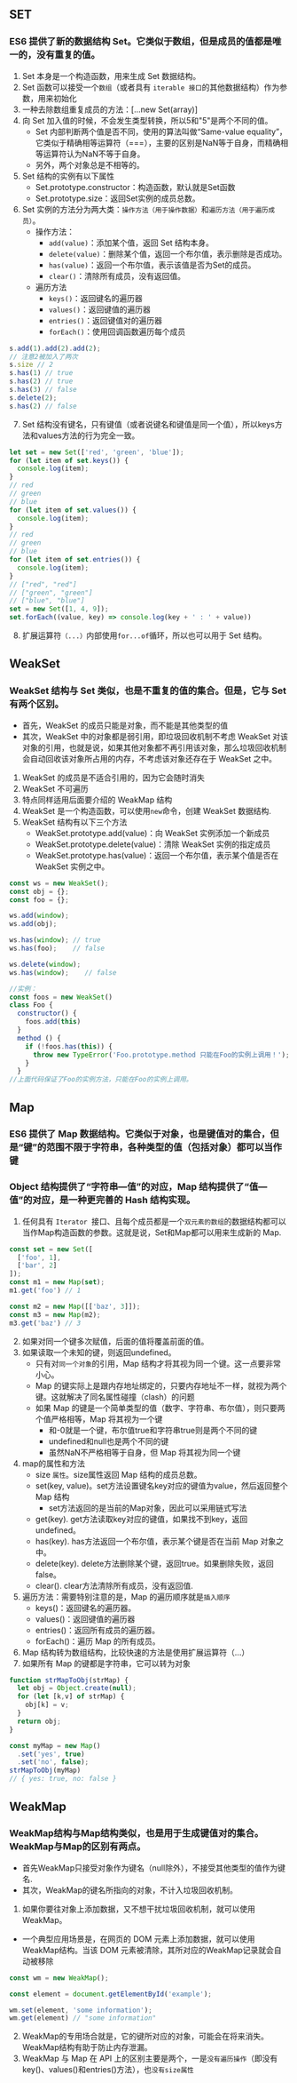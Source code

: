 ## SET
### ES6 提供了新的数据结构 Set。它类似于数组，但是成员的值都是唯一的，没有重复的值。
1. Set 本身是一个构造函数，用来生成 Set 数据结构。
2. Set 函数可以接受一个`数组`（或者具有 `iterable 接口`的其他数据结构）作为参数，用来初始化
3. 一种去除数组重复成员的方法：[...new Set(array)]
4. 向 Set 加入值的时候，不会发生类型转换，所以5和"5"是两个不同的值。
    - Set 内部判断两个值是否不同，使用的算法叫做“Same-value equality”，它类似于精确相等运算符（===），主要的区别是NaN等于自身，而精确相等运算符认为NaN不等于自身。
    - 另外，两个对象总是不相等的。
5. Set 结构的实例有以下属性
    - Set.prototype.constructor：构造函数，默认就是Set函数
    - Set.prototype.size：返回Set实例的成员总数。
6. Set 实例的方法分为两大类：`操作方法（用于操作数据）`和`遍历方法（用于遍历成员）`。
    - 操作方法：
        - `add(value)`：添加某个值，返回 Set 结构本身。
        - `delete(value)`：删除某个值，返回一个布尔值，表示删除是否成功。
        - `has(value)`：返回一个布尔值，表示该值是否为Set的成员。
        - `clear()`：清除所有成员，没有返回值。
     - 遍历方法
        - `keys()`：返回键名的遍历器
        - `values()`：返回键值的遍历器
        - `entries()`：返回键值对的遍历器
        - `forEach()`：使用回调函数遍历每个成员
````javascript
s.add(1).add(2).add(2);
// 注意2被加入了两次
s.size // 2
s.has(1) // true
s.has(2) // true
s.has(3) // false
s.delete(2);
s.has(2) // false
````    
7. Set 结构没有键名，只有键值（或者说键名和键值是同一个值），所以keys方法和values方法的行为完全一致。
````javascript
let set = new Set(['red', 'green', 'blue']);
for (let item of set.keys()) {
  console.log(item);
}
// red
// green
// blue
for (let item of set.values()) {
  console.log(item);
}
// red
// green
// blue
for (let item of set.entries()) {
  console.log(item);
}
// ["red", "red"]
// ["green", "green"]
// ["blue", "blue"]
set = new Set([1, 4, 9]);
set.forEach((value, key) => console.log(key + ' : ' + value))
````
8. 扩展运算符`（...）`内部使用`for...of`循环，所以也可以用于 Set 结构。

## WeakSet
### WeakSet 结构与 Set 类似，也是不重复的值的集合。但是，它与 Set 有两个区别。
- 首先，WeakSet 的成员只能是对象，而不能是其他类型的值
- 其次，WeakSet 中的对象都是弱引用，即垃圾回收机制不考虑 WeakSet 对该对象的引用，也就是说，如果其他对象都不再引用该对象，那么垃圾回收机制会自动回收该对象所占用的内存，不考虑该对象还存在于 WeakSet 之中。

1. WeakSet 的成员是不适合引用的，因为它会随时消失
2. WeakSet 不可遍历
3. 特点同样适用后面要介绍的 WeakMap 结构
4. WeakSet 是一个构造函数，可以使用`new`命令，创建 WeakSet 数据结构.
5. WeakSet 结构有以下三个方法
    - WeakSet.prototype.add(value)：向 WeakSet 实例添加一个新成员
    - WeakSet.prototype.delete(value)：清除 WeakSet 实例的指定成员
    - WeakSet.prototype.has(value)：返回一个布尔值，表示某个值是否在 WeakSet 实例之中。
````javascript
const ws = new WeakSet();
const obj = {};
const foo = {};

ws.add(window);
ws.add(obj);

ws.has(window); // true
ws.has(foo);    // false

ws.delete(window);
ws.has(window);    // false

//实例：
const foos = new WeakSet()
class Foo {
  constructor() {
    foos.add(this)
  }
  method () {
    if (!foos.has(this)) {
      throw new TypeError('Foo.prototype.method 只能在Foo的实例上调用！');
    }
  }
//上面代码保证了Foo的实例方法，只能在Foo的实例上调用。
````

## Map
### ES6 提供了 Map 数据结构。它类似于对象，也是键值对的集合，但是“键”的范围不限于字符串，各种类型的值（包括对象）都可以当作键
### Object 结构提供了“字符串—值”的对应，Map 结构提供了“值—值”的对应，是一种更完善的 Hash 结构实现。
1. 任何具有 `Iterator `接口、且每个成员都是一个`双元素的数组`的数据结构都可以当作Map构造函数的参数。这就是说，Set和Map都可以用来生成新的 Map.
````javascript
const set = new Set([
  ['foo', 1],
  ['bar', 2]
]);
const m1 = new Map(set);
m1.get('foo') // 1

const m2 = new Map([['baz', 3]]);
const m3 = new Map(m2);
m3.get('baz') // 3
````
2. 如果对同一个键多次赋值，后面的值将覆盖前面的值。
3. 如果读取一个未知的键，则返回undefined。
    - 只有对`同一个对象`的引用，Map 结构才将其视为同一个键。这一点要非常小心。
    - Map 的键实际上是跟内存地址绑定的，只要内存地址不一样，就视为两个键。这就解决了同名属性碰撞（clash）的问题
    - 如果 Map 的键是一个简单类型的值（数字、字符串、布尔值），则只要两个值严格相等，Map 将其视为一个键
        - 和-0就是一个键，布尔值true和字符串true则是两个不同的键
        - undefined和null也是两个不同的键
        - 虽然NaN不严格相等于自身，但 Map 将其视为同一个键
4. map的属性和方法
    - size `属性`。size属性返回 Map 结构的成员总数。
    - set(key, value)。set方法设置键名key对应的键值为value，然后返回整个 Map 结构
        - set方法返回的是当前的Map对象，因此可以采用链式写法
    - get(key). get方法读取key对应的键值，如果找不到key，返回undefined。
    - has(key). has方法返回一个布尔值，表示某个键是否在当前 Map 对象之中。
    - delete(key). delete方法删除某个键，返回true。如果删除失败，返回false。
    - clear(). clear方法清除所有成员，没有返回值.
5. 遍历方法：需要特别注意的是，Map 的遍历顺序就是`插入顺序`
    - keys()：返回键名的遍历器。
    - values()：返回键值的遍历器
    - entries()：返回所有成员的遍历器。
    - forEach()：遍历 Map 的所有成员。
6. Map 结构转为数组结构，比较快速的方法是使用扩展运算符（...）
7. 如果所有 Map 的键都是字符串，它可以转为对象
````javascript
function strMapToObj(strMap) {
  let obj = Object.create(null);
  for (let [k,v] of strMap) {
    obj[k] = v;
  }
  return obj;
}

const myMap = new Map()
  .set('yes', true)
  .set('no', false);
strMapToObj(myMap)
// { yes: true, no: false }
````

## WeakMap
### WeakMap结构与Map结构类似，也是用于生成键值对的集合。WeakMap与Map的区别有两点。
- 首先WeakMap只接受对象作为键名（null除外），不接受其他类型的值作为键名.
- 其次，WeakMap的键名所指向的对象，不计入垃圾回收机制。

1. 如果你要往对象上添加数据，又不想干扰垃圾回收机制，就可以使用 WeakMap。
  - 一个典型应用场景是，在网页的 DOM 元素上添加数据，就可以使用WeakMap结构。当该 DOM 元素被清除，其所对应的WeakMap记录就会自动被移除
````javascript
const wm = new WeakMap();

const element = document.getElementById('example');

wm.set(element, 'some information');
wm.get(element) // "some information"
````
2. WeakMap的专用场合就是，它的键所对应的对象，可能会在将来消失。WeakMap结构有助于防止内存泄漏。
3. WeakMap 与 Map 在 API 上的区别主要是两个，一是`没有遍历操作`（即没有key()、values()和entries()方法），也`没有size属性`